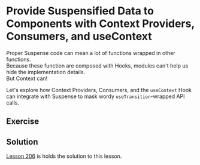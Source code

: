 # Provide Suspensified Data to Components with Context Providers, Consumers, and useContext

Proper Suspense code can mean a lot of functions wrapped in other functions.  
Because these function are composed with Hooks, modules can't help us hide the implementation details.  
But Context can!

Let's explore how Context Providers, Consumers, and the `useContext` Hook can integrate with Suspense to mask wordy `useTransition`-wrapped API calls.

## Exercise

## Solution

[Lesson 206](../206) is holds the solution to this lesson.
